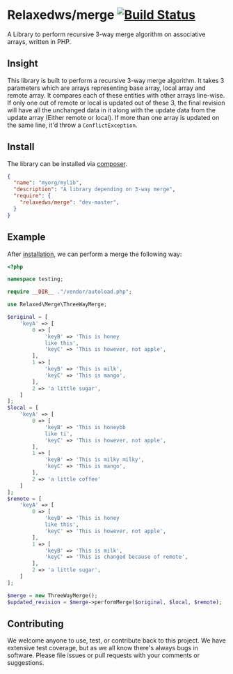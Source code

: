 # Relaxedws/merge [![Build Status](https://travis-ci.org/relaxedws/merge.svg?branch=master)](https://travis-ci.org/relaxedws/merge)

A Library to perform recursive 3-way merge algorithm
on associative arrays, written in PHP.

## Insight

This library is built to perform a recursive 3-way merge algorithm. It takes 3 parameters which are arrays representing base array, local array and remote array. It compares each of these entities with other arrays line-wise.
If only one out of remote or local is updated out of these 3, the final revision will have all the unchanged data in it along with the update data from the update array (Either remote or local). If more than one array is updated on the same line, it'd throw a `ConflictException`.

## Install

The library can be installed via [composer](http://getcomposer.org).

````JSON
{
  "name": "myorg/mylib",
  "description": "A library depending on 3-way merge",
  "require": {
    "relaxedws/merge": "dev-master",
  }
}
````

## Example

After [installation](#install), we can perform a merge the following way:

````php
<?php

namespace testing;

require __DIR__ ."/vendor/autoload.php";

use Relaxed\Merge\ThreeWayMerge;

$original = [
    'keyA' => [
        0 => [
            'keyB' => 'This is honey
            like this',
            'keyC' => 'This is however, not apple',
        ],
        1 => [
            'keyB' => 'This is milk',
            'keyC' => 'This is mango',
        ],
        2 => 'a little sugar',
    ]
];
$local = [
    'keyA' => [
        0 => [
            'keyB' => 'This is honeybb
            like ti',
            'keyC' => 'This is however, not apple',
        ],
        1 => [
            'keyB' => 'This is milky milky',
            'keyC' => 'This is mango',
        ],
        2 => 'a little coffee'
    ]
];
$remote = [
    'keyA' => [
        0 => [
            'keyB' => 'This is honey
            like this',
            'keyC' => 'This is however, not apple',
        ],
        1 => [
            'keyB' => 'This is milk',
            'keyC' => 'This is changed because of remote',
        ],
        2 => 'a little sugar',
    ]
];

$merge = new ThreeWayMerge();
$updated_revision = $merge->performMerge($original, $local, $remote);
````

## Contributing

We welcome anyone to use, test, or contribute back to this project.
We have extensive test coverage, but as we all know there's always bugs in software.
Please file issues or pull requests with your comments or suggestions.
